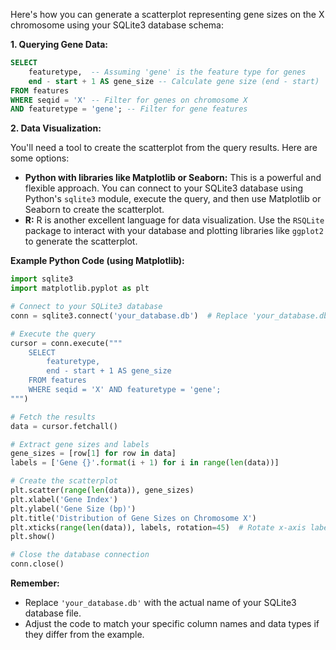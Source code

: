 Here's how you can generate a scatterplot representing gene sizes on the X chromosome using your SQLite3 database schema:

**1. Querying Gene Data:**

```sql
SELECT 
    featuretype,  -- Assuming 'gene' is the feature type for genes
    end - start + 1 AS gene_size -- Calculate gene size (end - start)
FROM features
WHERE seqid = 'X' -- Filter for genes on chromosome X
AND featuretype = 'gene'; -- Filter for gene features
```

**2. Data Visualization:**

You'll need a tool to create the scatterplot from the query results. Here are some options:

* **Python with libraries like Matplotlib or Seaborn:**  This is a powerful and flexible approach. You can connect to your SQLite3 database using Python's `sqlite3` module, execute the query, and then use Matplotlib or Seaborn to create the scatterplot.
* **R:** R is another excellent language for data visualization. Use the `RSQLite` package to interact with your database and plotting libraries like `ggplot2` to generate the scatterplot.

**Example Python Code (using Matplotlib):**

```python
import sqlite3
import matplotlib.pyplot as plt

# Connect to your SQLite3 database
conn = sqlite3.connect('your_database.db')  # Replace 'your_database.db' with your file name

# Execute the query
cursor = conn.execute("""
    SELECT 
        featuretype,  
        end - start + 1 AS gene_size
    FROM features
    WHERE seqid = 'X' AND featuretype = 'gene';
""")

# Fetch the results
data = cursor.fetchall()

# Extract gene sizes and labels
gene_sizes = [row[1] for row in data]  
labels = ['Gene {}'.format(i + 1) for i in range(len(data))]

# Create the scatterplot
plt.scatter(range(len(data)), gene_sizes)
plt.xlabel('Gene Index')
plt.ylabel('Gene Size (bp)')
plt.title('Distribution of Gene Sizes on Chromosome X')
plt.xticks(range(len(data)), labels, rotation=45)  # Rotate x-axis labels for readability
plt.show()

# Close the database connection
conn.close()
```



**Remember:**

* Replace `'your_database.db'` with the actual name of your SQLite3 database file.
* Adjust the code to match your specific column names and data types if they differ from the example.